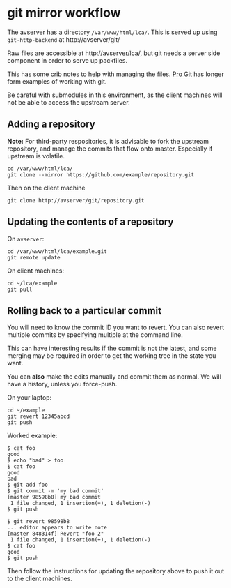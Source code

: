 # git mirror workflow

The avserver has a directory `/var/www/html/lca/`.  This is served up using `git-http-backend` at http://avserver/git/

Raw files are accessible at http://avserver/lca/, but git needs a server side component in order to serve up packfiles.

This has some crib notes to help with managing the files.  [Pro Git](https://git-scm.com/book/en/v2) has longer form examples of working with git.

Be careful with submodules in this environment, as the client machines will not be able to access the upstream server.

## Adding a repository

**Note:** For third-party respositories, it is advisable to fork the upstream repository, and manage the commits that flow onto master.  Especially if upstream is volatile.

```
cd /var/www/html/lca/
git clone --mirror https://github.com/example/repository.git
```

Then on the client machine

```
git clone http://avserver/git/repository.git
```

## Updating the contents of a repository

On `avserver`:

```
cd /var/www/html/lca/example.git
git remote update
```

On client machines:

```
cd ~/lca/example
git pull
```

## Rolling back to a particular commit

You will need to know the commit ID you want to revert.  You can also revert multiple commits by specifying multiple at the command line.

This can have interesting results if the commit is not the latest, and some merging may be required in order to get the working tree in the state you want.

You can **also** make the edits manually and commit them as normal.  We will have a history, unless you force-push.

On your laptop:

```
cd ~/example
git revert 12345abcd
git push
```

Worked example:

```
$ cat foo
good
$ echo "bad" > foo
$ cat foo
good
bad
$ git add foo
$ git commit -m 'my bad commit'
[master 98598b8] my bad commit
 1 file changed, 1 insertion(+), 1 deletion(-)
$ git push

$ git revert 98598b8
... editor appears to write note
[master 848314f] Revert "foo 2"
 1 file changed, 1 insertion(+), 1 deletion(-)
$ cat foo
good
$ git push
```

Then follow the instructions for updating the repository above to push it out to the client machines.

